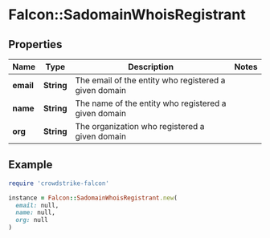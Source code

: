 # Falcon::SadomainWhoisRegistrant

## Properties

| Name | Type | Description | Notes |
| ---- | ---- | ----------- | ----- |
| **email** | **String** | The email of the entity who registered a given domain |  |
| **name** | **String** | The name of the entity who registered a given domain |  |
| **org** | **String** | The organization who registered a given domain |  |

## Example

```ruby
require 'crowdstrike-falcon'

instance = Falcon::SadomainWhoisRegistrant.new(
  email: null,
  name: null,
  org: null
)
```

